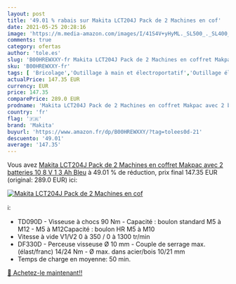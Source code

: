 ```yaml
---
layout: post
title: '49.01 % rabais sur Makita LCT204J Pack de 2 Machines en cof'
date: 2021-05-25 20:28:16
image: 'https://m.media-amazon.com/images/I/41S4V+yHyML._SL500_._SL400_.jpg'
comments: true
category: ofertas
author: 'tole.es'
slug: 'B00HREWXXY-fr Makita LCT204J Pack de 2 Machines en coffret Makpac avec 2...'
sku: 'B00HREWXXY-fr'
tags: [ 'Bricolage','Outillage à main et électroportatif','Outillage électroportatif','Perceuses','Perceuses combi','makita', ]
actualPrice: 147.35 EUR
currency: EUR
price: 147.35
comparePrice: 289.0 EUR
prodname: 'Makita LCT204J Pack de 2 Machines en coffret Makpac avec 2 batteries 10 8 V 1 3 Ah  Bleu'
country: 'fr'
flag: '🇫🇷'
brand: 'Makita'
buyurl: 'https://www.amazon.fr/dp/B00HREWXXY/?tag=tolees0d-21'
descuento: '49.01'
average: '147.35'
---
```


Vous avez [Makita LCT204J Pack de 2 Machines en coffret Makpac avec 2 batteries 10 8 V 1 3 Ah  Bleu](https://www.amazon.fr/dp/B00HREWXXY/?tag=tolees0d-21)  à  49.01 % de réduction, prix final  147.35 EUR (original: 289.0 EUR) ici:

[![Makita LCT204J Pack de 2 Machines en cof](https://m.media-amazon.com/images/I/41S4V+yHyML._SL500_._SL400_.jpg)](https://www.amazon.fr/dp/B00HREWXXY/?tag=tolees0d-21)

ℹ️:

- TD090D - Visseuse à chocs 90 Nm - Capacité : boulon standard M5 à M12 - M5 à M12Capacité : boulon HR M5 à M10
- Vitesse à vide V1/V2 0 à 350 / 0 à 1300 tr/min
- DF330D - Perceuse visseuse Ø 10 mm - Couple de serrage max. (élast/franc) 14/24 Nm - Ø max. dans acier/bois 10/21 mm
- Temps de charge en moyenne: 50 min.

[🛒 Achetez-le maintenant!!](https://www.amazon.fr/dp/B00HREWXXY/?tag=tolees0d-21)
